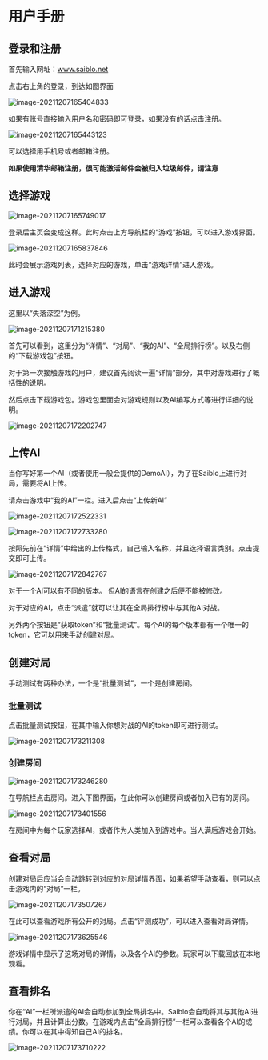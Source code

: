 # 用户手册

## 登录和注册

首先输入网址：www.saiblo.net

点击右上角的登录，到达如图界面

![image-20211207165404833](img/image-20211207165404833.png)

如果有账号直接输入用户名和密码即可登录，如果没有的话点击注册。

![image-20211207165443123](img/image-20211207165443123.png)

可以选择用手机号或者邮箱注册。

**如果使用清华邮箱注册，很可能激活邮件会被归入垃圾邮件，请注意**

## 选择游戏

![image-20211207165749017](img/image-20211207165749017.png)

登录后主页会变成这样。此时点击上方导航栏的“游戏”按钮，可以进入游戏界面。



![image-20211207165837846](img/image-20211207165837846.png)

此时会展示游戏列表，选择对应的游戏，单击“游戏详情”进入游戏。

## 进入游戏

这里以“失落深空”为例。

![image-20211207171215380](img/image-20211207171215380.png)

首先可以看到，这里分为“详情”、“对局”、“我的AI”、“全局排行榜”。以及右侧的“下载游戏包”按钮。

对于第一次接触游戏的用户，建议首先阅读一遍“详情”部分，其中对游戏进行了概括性的说明。

然后点击下载游戏包。游戏包里面会对游戏规则以及AI编写方式等进行详细的说明。

![image-20211207172202747](img/image-20211207172202747.png)

## 上传AI

当你写好第一个AI（或者使用一般会提供的DemoAI），为了在Saiblo上进行对局，需要将AI上传。

请点击游戏中“我的AI”一栏。进入后点击“上传新AI”

![image-20211207172522331](img/image-20211207172522331.png)

![image-20211207172733280](img/image-20211207172733280.png)

按照先前在“详情”中给出的上传格式，自己输入名称，并且选择语言类别。点击提交即可上传。

![image-20211207172842767](img/image-20211207172842767.png)

对于一个AI可以有不同的版本。 但AI的语言在创建之后便不能被修改。

对于对应的AI，点击“派遣”就可以让其在全局排行榜中与其他AI对战。

另外两个按钮是“获取token”和“批量测试”。每个AI的每个版本都有一个唯一的token，它可以用来手动创建对局。

## 创建对局

手动测试有两种办法，一个是“批量测试”，一个是创建房间。

### 批量测试

点击批量测试按钮，在其中输入你想对战的AI的token即可进行测试。

![image-20211207173211308](img/image-20211207173211308.png)

### 创建房间

![image-20211207173246280](img/image-20211207173246280.png)

在导航栏点击房间。进入下图界面，在此你可以创建房间或者加入已有的房间。

![image-20211207173401556](img/image-20211207173401556.png)

在房间中为每个玩家选择AI，或者作为人类加入到游戏中。当人满后游戏会开始。

## 查看对局

创建对局后应当会自动跳转到对应的对局详情界面，如果希望手动查看，则可以点击游戏内的“对局”一栏。

![image-20211207173507267](img/image-20211207173507267.png)

在此可以查看游戏所有公开的对局。点击“评测成功”，可以进入查看对局详情。

![image-20211207173625546](img/image-20211207173625546.png)

游戏详情中显示了这场对局的详情，以及各个AI的参数。玩家可以下载回放在本地观看。

## 查看排名

你在“AI”一栏所派遣的AI会自动参加到全局排名中。Saiblo会自动将其与其他AI进行对局，并且计算出分数。在游戏内点击“全局排行榜”一栏可以查看各个AI的成绩。你可以在其中得知自己AI的排名。

![image-20211207173710222](img/image-20211207173710222.png)

